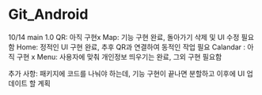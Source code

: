 # Git_Android

10/14 main 1.0
QR: 아직 구현x
Map: 기능 구현 완료, 돌아가기 삭제 및 UI 수정 필요함
Home: 정적인 UI 구현 완료, 추후 QR과 연결하여 동적인 작업 필요
Calandar : 아직 구현 x
Menu: 사용자에 맞춰 개인정보 띄우기는 완료, 그외 구현 필요함

추가 사항: 패키지에 코드를 나눠야 하는데, 기능 구현이 끝나면 분할하고 이후에 UI 업데이트 할 계획
